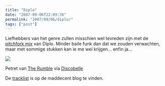 ```yaml
---
title: "Diplo"
date: "2007-09-06T22:09:36"
permalink: "2007/09/06/diplo/"
tags: ["post"]
---
```

Liefhebbers van het genre zullen misschien wel tevreden zijn met de [pitchfork mix](http://downloads.pitchforkmedia.com/Diplo%20-%20Pitchfork%20Mix%2002.zip "http://downloads.pitchforkmedia.com/Diplo%20-%20Pitchfork%20Mix%2002.zip") van Diplo. Minder baile funk dan dat we zouden verwachten, maar met sommige stukken kan ie me wel krijgen… enfin ja…

![](http://www.therumble.se/rumblefunk/images/big/_MG_8197.jpg)

Petret van [The Rumble](http://www.therumble.se/ "http://www.therumble.se/") via [Discobelle](http://www.discobelle.net/2007/09/05/new-diplo-mix/ "http://www.discobelle.net/2007/09/05/new-diplo-mix/")

De [tracklist](http://maddecent.com/blog/?p=165 "http://maddecent.com/blog/?p=165") is op de maddecent blog te vinden.
